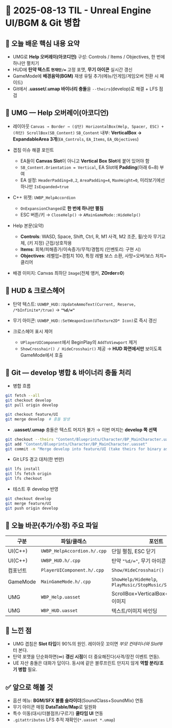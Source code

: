 # 📆 2025-08-13 TIL - Unreal Engine **UI/BGM & Git 병합**

## 🎯 오늘 배운 핵심 내용 요약

* UMG로 **Help 오버레이(아코디언)** 구성: Controls / Items / Objectives, 한 번에 하나만 펼치기
* HUD에 **탄약 텍스트 `현재탄/∞`** 고정 포맷, **무기 아이콘** 실시간 갱신
* GameMode에 **배경음악(BGM)** 재생 유틸 추가(메뉴/인게임/게임오버 전환 시 페이드)
* Git에서 **.uasset/.umap 바이너리 충돌**을 `--theirs`(develop)로 해결 + LFS 점검


## 🧩 UMG — Help 오버레이(아코디언)

* 레이아웃
  `Canvas → Border → (상단) HorizontalBox(Help, Spacer, ESC) + (하단) ScrollBox(SB_Content)`
  `SB_Content` 내부: **VerticalBox → ExpandableArea 3개**(`EA_Controls`, `EA_Items`, `EA_Objectives`)
* 겹침 이슈 해결 포인트

  * EA들이 **Canvas Slot**이 아니고 **Vertical Box Slot**에 붙어 있어야 함
  * `SB_Content.Orientation = Vertical`, EA Slot에 **Padding**(아래 6\~8) 부여
  * EA 설정: `HeaderPadding=8,2`, `AreaPadding=4`, `MaxHeight=0`, 미리보기에선 하나만 `IsExpanded=true`
* C++ 위젯: `UWBP_HelpAccordion`

  * `OnExpansionChanged`로 **한 번에 하나만 펼침**
  * ESC 버튼/키 → `CloseHelp()` → `AMainGameMode::HideHelp()`
* Help 본문(요약)

  * **Controls**: WASD, Space, Shift, Ctrl, R, M1 사격, M2 조준, 휠/숫자 무기교체, (키 지정) 근접/상호작용
  * **Items**: 회복/피해증가/이속증가/무적/경험치 (인벤토리: 구현 시)
  * **Objectives**: 레벨업=경험치 100, 특정 레벨 보스 소환, 사망=오버/보스 처치=클리어
* 배경 이미지: Canvas 최하단 `Image`(전체 앵커, **ZOrder=0**)


## 🎯 HUD & 크로스헤어

* 탄약 텍스트: `UUWBP_HUD::UpdateAmmoText(Current, Reserve, /*bInfinite*/true)` → **`"%d/∞"`**
* 무기 아이콘: `UUWBP_HUD::SetWeaponIcon(UTexture2D* Icon)`로 즉시 갱신
* 크로스헤어 표시 제어

  * `UPlayerUIComponent`에서 BeginPlay의 `AddToViewport` 제거
  * `ShowCrosshair() / HideCrosshair()` 제공 → **HUD 화면에서만** 보이도록 GameMode에서 호출


## 🔀 Git — develop 병합 & 바이너리 충돌 처리

* 병합 흐름

```bash
git fetch --all
git checkout develop
git pull origin develop

git checkout feature/UI
git merge develop  # 충돌 발생
```

* **.uasset/.umap** 충돌은 텍스트 머지가 불가 → 이번 머지는 **develop 쪽 선택**

```bash
git checkout --theirs "Content/Blueprints/Character/BP_MainCharacter.uasset"
git add "Content/Blueprints/Character/BP_MainCharacter.uasset"
git commit -m "Merge develop into feature/UI (take theirs for binary assets)"
```

* Git LFS 경고 대처(한 번만)

```bash
git lfs install
git lfs fetch origin
git lfs checkout
```

* 테스트 후 develop 반영

```bash
git checkout develop
git merge feature/UI
git push origin develop
```

## 📎 오늘 바꾼(추가/수정) 주요 파일

| 구분       | 파일/클래스                      | 포인트                                                       |
| -------- | --------------------------- | --------------------------------------------------------- |
| UI(C++)  | `UWBP_HelpAccordion.h/.cpp` | 단일 펼침, ESC 닫기                                             |
| UI(C++)  | `UWBP_HUD.h/.cpp`           | 탄약 `"%d/∞"`, 무기 아이콘                                       |
| 컴포넌트     | `PlayerUIComponent.h/.cpp`  | `Show/HideCrosshair()`                                    |
| GameMode | `MainGameMode.h/.cpp`       | `ShowHelp/HideHelp`, `PlayMusic/StopMusic/SetMusicVolume` |
| UMG      | `WBP_Help.uasset`           | ScrollBox+VerticalBox+EA 3개, 배경 이미지                       |
| UMG      | `WBP_HUD.uasset`            | 텍스트/이미지 바인딩                                               |


## 🧠 느낀 점

* UMG 겹침은 **Slot 타입**이 90%의 원인. 레이아웃 꼬이면 *부모 컨테이너와 Slot*부터 본다.
* 탄약 포맷을 단순화하면(∞) **갱신 시점**이 더 중요해진다(사격/장전 이벤트 연동).
* UE 자산 충돌은 대화가 답이다. 동시에 같은 블루프린트 만지지 않게 **역할 분리/조기 병합** 필요.


## ✅ 앞으로 해볼 것

* 옵션 메뉴: **BGM/SFX 볼륨 슬라이더**(SoundClass+SoundMix) 연동
* 무기 아이콘 매핑 **DataTable/Map**로 일원화
* 특수 이동(대시/더블점프/구르기) **쿨타임 UI** 연동
* `.gitattributes` LFS 추적 재확인(`*.uasset *.umap`)


